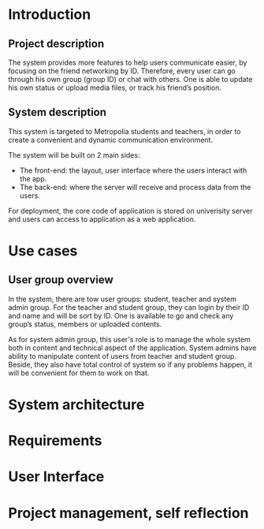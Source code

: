 <h1>Introduction</h1>
<h2>Project description</h2>
<p>The system provides more features to help users communicate easier, by focusing on the friend networking by ID. Therefore, every user can go through his own group (group ID) or chat with others. One is able to update his own status or upload media files, or track his friend’s position.</p>
<h2>System description</h2>
<p>This system is targeted to Metropolia students and teachers, in order to create a convenient and dynamic communication environment.</p>
<p>The system will be built on 2 main sides:
<ul>
<li>The front-end: the layout, user interface where the users interact with the app.</li>
<li>The back-end: where the server will receive and process data from the users.</li>
</ul></p>
<p>For deployment, the core code of application is stored on univerisity server and users can access to application as a web application.</p>

<h1>Use cases</h1>
<h2>User group overview</h2> 
<p>In the system, there are tow user groups: student, teacher and system admin group.  For the teacher and student group, they can login by their ID and name and will be sort by ID. One is available to go and check any group’s status, members or uploaded contents.<p>
<p>As for system admin group, this user's role is to manage the whole system both in content and technical aspect of the application. System admins have ability to manipulate content of users from teacher and student group. Beside, they also have total control of system so if any problems happen, it will be convenient for them to work on that.</p>

<h1>System architecture</h1>

<h1>Requirements</h1>

<h1>User Interface</h1>

<h1>Project management, self reflection</h1>
